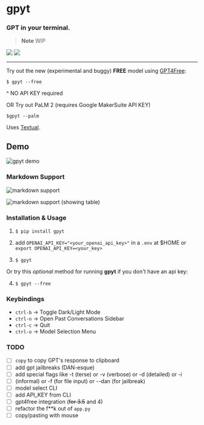 # gpyt

### GPT in your terminal.


> **Note**
> WIP

<img src="https://img.shields.io/badge/dynamic/json.svg?label=downloads&url=https%3A%2F%2Fpypistats.org%2Fapi%2Fpackages%2Fgpyt%2Frecent&query=data.last_month&colorB=brightgreen&suffix=%2FMonth"/>
<img src="https://img.shields.io/pypi/v/gpyt.svg"/>

---

Try out the new (experimental and buggy) **FREE** model using [GPT4Free](https://github.com/xtekky/gpt4free):

`$ gpyt --free`

^ NO API KEY required

OR Try out PaLM 2 (requires Google MakerSuite API KEY)

`$gpyt --palm`

Uses [Textual](https://textual.textualize.io).

## Demo

![gpyt demo](https://github.com/JustinStitt/gpyt/blob/master/media/gpyt-show-1.gif?raw=true)



### Markdown Support

![markdown support](https://github.com/JustinStitt/gpyt/blob/master/media/md-support.png?raw=true)

![markdown support (showing table)](https://github.com/JustinStitt/gpyt/blob/master/media/md-support-2.png?raw=true)


### Installation & Usage
1) `$ pip install gpyt`

2) add `OPENAI_API_KEY="<your_openai_api_key>"` in a `.env` at $HOME or `export OPENAI_API_KEY=<your_key>`

3) `$ gpyt`

Or try this *optional* method for running **gpyt** if you don't have an api key:

4) `$ gpyt --free`

### Keybindings

* `ctrl-b` -> Toggle Dark/Light Mode
* `ctrl-n` -> Open Past Conversations Sidebar
* `ctrl-c` -> Quit
* `ctrl-o` -> Model Selection Menu


### TODO

- [ ] `copy` to copy GPT's response to clipboard
- [ ] add gpt jailbreaks (DAN-esque)
- [ ] add special flags like -t (terse) or -v (verbose) or -d (detailed) or -i
- [ ] (informal) or -f (for file input) or --dan (for jailbreak)
- [ ] model select CLI
- [ ] add API_KEY from CLI
- [ ] gpt4free integration (~~for 3.5~~ and 4)
- [ ] refactor the f**k out of `app.py`
- [ ] copy/pasting with mouse
